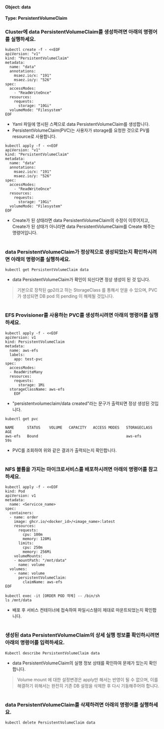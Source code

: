 
#### Object: data
#### Type: PersistentVolumeClaim

### Cluster에 data PersistentVolumeClaim를 생성하려면 아래의 명령어를 실행하세요.

```
kubectl create -f - <<EOF 
apiVersion: "v1"
kind: "PersistentVolumeClaim"
metadata: 
  name: "data"
  annotations: 
    msaez.io/x: "191"
    msaez.io/y: "526"
spec: 
  accessModes: 
    - "ReadWriteOnce"
  resources: 
    requests: 
      storage: "10Gi"
  volumeMode: "Filesystem"
EOF
```
- Yaml 파일에 명시된 스펙으로 data PersistentVolumeClaim를 생성합니다.
- PersistentVolumeClaim(PVC)는 사용자가 storage를 요청한 것으로 PV를 resource로 사용합니다.

```
kubectl apply -f - <<EOF 
apiVersion: "v1"
kind: "PersistentVolumeClaim"
metadata: 
  name: "data"
  annotations: 
    msaez.io/x: "191"
    msaez.io/y: "526"
spec: 
  accessModes: 
    - "ReadWriteOnce"
  resources: 
    requests: 
      storage: "10Gi"
  volumeMode: "Filesystem"
EOF
```
- Create가 된 상태라면 data PersistentVolumeClaim의 수정이 이루어지고, Create가 된 상태가 아니라면 data PersistentVolumeClaim를 Create 해주는 명령어입니다.  
#

### data PersistentVolumeClaim가 정상적으로 생성되었는지 확인하시려면 아래의 명령어를 실행하세요.

```
kubectl get PersistentVolumeClaim data
```
- data PersistentVolumeClaim가 확인이 되신다면 정상 생성이 된 것 입니다.  
> 기본으로 장착된 gp2라고 하는 StorageClass 를 통해서 얻을 수 있으며, PVC가 생성되면 DB pod 의 pending 이 해제될 것입니다.  
#

### EFS Provisioner를 사용하는 PVC를 생성하시려면 아래의 명령어를 실행하세요.
```
kubectl apply -f - <<EOF
apiVersion: v1
kind: PersistentVolumeClaim
metadata:
  name: aws-efs
  labels:
    app: test-pvc
spec:
  accessModes:
  - ReadWriteMany
  resources:
    requests:
      storage: 1Mi
  storageClassName: aws-efs
	EOF
```
- "persistentvolumeclaim/data created"라는 문구가 출력되면 정상 생성된 것입니다.

```
kubectl get pvc

NAME      STATUS    VOLUME   CAPACITY   ACCESS MODES   STORAGECLASS   AGE
aws-efs   Bound                                        aws-efs        59s
```
- PVC를 조회하여 위와 같은 결과가 출력되는지 확인합니다.
#

### NFS 볼륨을 가지는 마이크로서비스를 배포하시려면 아래의 명령어를 참고하세요.
```
kubectl apply -f - <<EOF
kind: Pod
apiVersion: v1
metadata:
  name: <Servicce_name>
spec:
  containers:
  - name: order
    image: ghcr.io/<docker_id>/<image_name>:latest
    resources:
      requests:
        cpu: 100m
        memory: 128Mi
      limits:
        cpu: 250m
        memory: 256Mi
    volumeMounts:
    - mountPath: "/mnt/data"
      name: volume
  volumes:
    - name: volume
      persistentVolumeClaim:
        claimName: aws-efs
EOF
```

```
kubectl exec -it [ORDER POD 객체] -- /bin/sh
ls /mnt/data
```
- 배포 후 서비스 컨테이너에 접속하여 파일시스템이 제대로 마운트되었는지 확인합니다.
#

### 생성된 data PersistentVolumeClaim의 상세 실행 정보를 확인하시려면 아래의 명령어를 입력하세요.

```
Kubectl describe PersistentVolumeClaim data
```
- data PersistentVolumeClaim의 실행 정보 상태를 확인하여 문제가 있는지 확인합니다. 
> Volume mount 에 대한 설정변경은 apply만 해서는 반영이 될 수 없으며, 이를 해결하기 위해서는 완전히 기존 DB 설정을 삭제한 후 다시 기동해주어야 합니다.
#

### data PersistentVolumeClaim를 삭제하려면 아래의 명령어를 실행하세요.

```
kubectl delete PersistentVolumeClaim data
```
#
